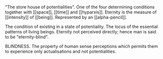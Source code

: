 "The store house of potentialities". One of the four determining conditions together with [[space]], [[time]] and [[hyparxis]]. Eternity is the measure of [[intensity]] of [[being]]. Represented by an [[alpha-pencil]].

The condition of existing in a state of potentiality. The locus of the essential patterns of living beings. Eternity not perceived directly; hence man is said to be "eternity-blind".

BLINDNESS. The property of human sense perceptions which permits them to experience only actualisations and not potentialities. 